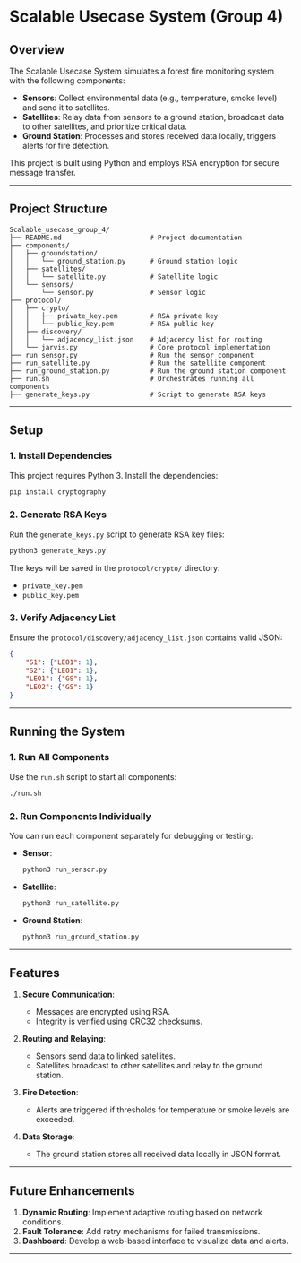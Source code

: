
# **Scalable Usecase System (Group 4)**

## **Overview**
The Scalable Usecase System simulates a forest fire monitoring system with the following components:
- **Sensors**: Collect environmental data (e.g., temperature, smoke level) and send it to satellites.
- **Satellites**: Relay data from sensors to a ground station, broadcast data to other satellites, and prioritize critical data.
- **Ground Station**: Processes and stores received data locally, triggers alerts for fire detection.

This project is built using Python and employs RSA encryption for secure message transfer.

---

## **Project Structure**

```plaintext
Scalable_usecase_group_4/
├── README.md                      # Project documentation
├── components/
│   ├── groundstation/
│   │   └── ground_station.py      # Ground station logic
│   ├── satellites/
│   │   └── satellite.py           # Satellite logic
│   └── sensors/
│       └── sensor.py              # Sensor logic
├── protocol/
│   ├── crypto/
│   │   ├── private_key.pem        # RSA private key
│   │   └── public_key.pem         # RSA public key
│   ├── discovery/
│   │   └── adjacency_list.json    # Adjacency list for routing
│   └── jarvis.py                  # Core protocol implementation
├── run_sensor.py                  # Run the sensor component
├── run_satellite.py               # Run the satellite component
├── run_ground_station.py          # Run the ground station component
├── run.sh                         # Orchestrates running all components
├── generate_keys.py               # Script to generate RSA keys
```

---

## **Setup**

### 1. **Install Dependencies**
This project requires Python 3. Install the dependencies:
```bash
pip install cryptography
```

### 2. **Generate RSA Keys**
Run the `generate_keys.py` script to generate RSA key files:
```bash
python3 generate_keys.py
```
The keys will be saved in the `protocol/crypto/` directory:
- `private_key.pem`
- `public_key.pem`

### 3. **Verify Adjacency List**
Ensure the `protocol/discovery/adjacency_list.json` contains valid JSON:
```json
{
    "S1": {"LEO1": 1},
    "S2": {"LEO1": 1},
    "LEO1": {"GS": 1},
    "LEO2": {"GS": 1}
}
```

---

## **Running the System**

### 1. **Run All Components**
Use the `run.sh` script to start all components:
```bash
./run.sh
```

### 2. **Run Components Individually**
You can run each component separately for debugging or testing:
- **Sensor**:
    ```bash
    python3 run_sensor.py
    ```
- **Satellite**:
    ```bash
    python3 run_satellite.py
    ```
- **Ground Station**:
    ```bash
    python3 run_ground_station.py
    ```

---

## **Features**
1. **Secure Communication**:
   - Messages are encrypted using RSA.
   - Integrity is verified using CRC32 checksums.

2. **Routing and Relaying**:
   - Sensors send data to linked satellites.
   - Satellites broadcast to other satellites and relay to the ground station.

3. **Fire Detection**:
   - Alerts are triggered if thresholds for temperature or smoke levels are exceeded.

4. **Data Storage**:
   - The ground station stores all received data locally in JSON format.

---

## **Future Enhancements**
1. **Dynamic Routing**: Implement adaptive routing based on network conditions.
2. **Fault Tolerance**: Add retry mechanisms for failed transmissions.
3. **Dashboard**: Develop a web-based interface to visualize data and alerts.

---

